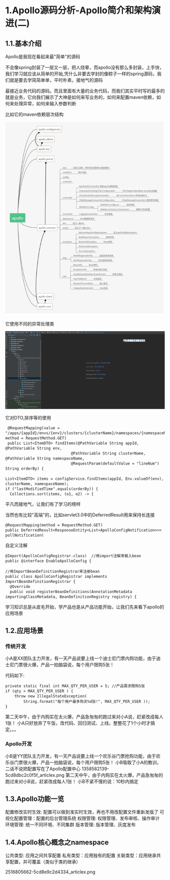 # 1.Apollo源码分析-Apollo简介和架构演进(二)
## 1.1.基本介绍

Apollo是我现在看起来最"简单"的源码

不会像spring封装了一层又一层，把人绕晕，而apollo没有那么多封装，上手快，我们学习就应该从简单的开始,凭什么非要去学封的像粽子一样的spring源码，我们就是要去学简简单单，平时朴素，接地气的源码

最接近业务代码的源码。而且里面有大量的业务代码，而我们其实平时写的最多的就是业务，它向我们展示了大神是如何来写业务的，如何来配置maven依赖，如何来处理异常，如何来输入参数判断

比如它的maven依赖层次结构

![](/static/image/apollo123456.png)

它使用不同的异常处理类

![](/static/image/微信截图_20200711113149.png)

它对DTO,排序等的使用

```
 @RequestMapping(value = "/apps/{appId}/envs/{env}/clusters/{clusterName}/namespaces/{namespaceName}/items", method = RequestMethod.GET)
 public List<ItemDTO> findItems(@PathVariable String appId, @PathVariable String env,
                             @PathVariable String clusterName, @PathVariable String namespaceName,
                             @RequestParam(defaultValue = "lineNum") String orderBy) {

List<ItemDTO> items = configService.findItems(appId, Env.valueOf(env), clusterName, namespaceName);
if ("lastModifiedTime".equals(orderBy)) {
  Collections.sort(items, (o1, o2) -> {

```
平凡而接地气，让我们有了学习的榜样

当然也有比较"高端"的，比如servlet3.0中的DeferredResult用来保持长连接

```
@RequestMapping(method = RequestMethod.GET)
public DeferredResult<ResponseEntity<List<ApolloConfigNotification>>> pollNotification(

```

自定义注解


```
@Import(ApolloConfigRegistrar.class)  //用import注解来载入bean
public @interface EnableApolloConfig {

//用ImportBeanDefinitionRegistrar来注册bean
public class ApolloConfigRegistrar implements ImportBeanDefinitionRegistrar {
  @Override
  public void registerBeanDefinitions(AnnotationMetadata importingClassMetadata, BeanDefinitionRegistry registry) {

```

学习知识总是从皮毛开始，学产品也是从产品功能开始，让我们先来看下apollo的应用场景

## 1.2.应用场景

### 传统开发

小A是XX团队主力开发，有一天产品说要上线一个迪士尼门票内购功能，由于迪士尼门票很火爆，产品一拍脑袋说，每个用户限购5张！

代码如下:



```
private static final int MAX_QTY_PER_USER = 5; //产品需求限购5张
if (qty > MAX_QTY_PER_USER ) {
    throw new IllegalStateException(
        String.format("每个用户最多购买%d张!", MAX_QTY_PER_USER ));
}

```

第二天中午，由于内购实在太火爆，产品急匆匆的跑过来对小A说，赶紧改成每人1张！
小A只好放弃了午饭，改代码、回归测试、上线，整整花了1个小时才搞定。。。

### Apollo开发

小B是YY团队主力开发，有一天产品说要上线一个欢乐谷门票抢购功能，由于欢乐谷门票很火爆，产品一拍脑袋说，每个用户限购5张！
小B吸取了小A的教训，二话不说把配置写在了Apollo配置中心
1358582139-5cd8dbc2c0f5f_articlex.png
第二天中午，由于内购实在太火爆，产品急匆匆的跑过来对小B说，赶紧改成每人1张！
小B不紧不慢的说：10秒内搞定


## 1.3.Apollo功能一览

配置修改实时生效: 配置可以做到准实时生效，再也不用改配置文件重新发版了
可视化配置管理：配置的后台管理系统
权限管理: 权限管理、发布审核、操作审计
环境管理: 统一不同环境、不同集群
版本管理: 版本管理、灰度发布

## 1.4.Apollo核心概念之namespace
公共类型: 应用之间共享配置
私有类型：应用独有的配置
关联类型：应用继承共享配置，并可覆盖（类似于类的继承）

2516805662-5cd8e9c2d4334_articlex.png







































